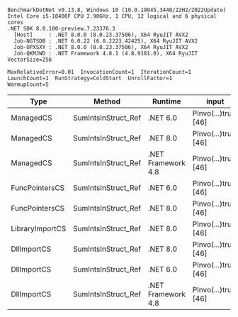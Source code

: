 ```

BenchmarkDotNet v0.13.8, Windows 10 (10.0.19045.3448/22H2/2022Update)
Intel Core i5-10400F CPU 2.90GHz, 1 CPU, 12 logical and 6 physical cores
.NET SDK 8.0.100-preview.7.23376.3
  [Host]     : .NET 8.0.0 (8.0.23.37506), X64 RyuJIT AVX2
  Job-NGTSDB : .NET 6.0.22 (6.0.2223.42425), X64 RyuJIT AVX2
  Job-UPXSXY : .NET 8.0.0 (8.0.23.37506), X64 RyuJIT AVX2
  Job-QKMJWD : .NET Framework 4.8.1 (4.8.9181.0), X64 RyuJIT VectorSize=256

MaxRelativeError=0.01  InvocationCount=1  IterationCount=1  
LaunchCount=1  RunStrategy=ColdStart  UnrollFactor=1  
WarmupCount=5  

```
| Type            | Method              | Runtime            | input                | Mean        | Error | Median      | Min         | Max         | Allocated |
|---------------- |-------------------- |------------------- |--------------------- |------------:|------:|------------:|------------:|------------:|----------:|
| ManagedCS       | SumIntsInStruct_Ref | .NET 6.0           | PInvo(...)truct [46] |    365.7 μs |    NA |    365.7 μs |    365.7 μs |    365.7 μs |     640 B |
| ManagedCS       | SumIntsInStruct_Ref | .NET 8.0           | PInvo(...)truct [46] |    373.0 μs |    NA |    373.0 μs |    373.0 μs |    373.0 μs |     400 B |
| ManagedCS       | SumIntsInStruct_Ref | .NET Framework 4.8 | PInvo(...)truct [46] |    492.7 μs |    NA |    492.7 μs |    492.7 μs |    492.7 μs |         - |
| FuncPointersCS  | SumIntsInStruct_Ref | .NET 6.0           | PInvo(...)truct [46] | 31,357.2 μs |    NA | 31,357.2 μs | 31,357.2 μs | 31,357.2 μs |     640 B |
| FuncPointersCS  | SumIntsInStruct_Ref | .NET 8.0           | PInvo(...)truct [46] | 31,393.2 μs |    NA | 31,393.2 μs | 31,393.2 μs | 31,393.2 μs |     400 B |
| LibraryImportCS | SumIntsInStruct_Ref | .NET 8.0           | PInvo(...)truct [46] | 32,315.6 μs |    NA | 32,315.6 μs | 32,315.6 μs | 32,315.6 μs |     400 B |
| DllImportCS     | SumIntsInStruct_Ref | .NET 8.0           | PInvo(...)truct [46] | 41,644.2 μs |    NA | 41,644.2 μs | 41,644.2 μs | 41,644.2 μs |     400 B |
| DllImportCS     | SumIntsInStruct_Ref | .NET 6.0           | PInvo(...)truct [46] | 41,907.7 μs |    NA | 41,907.7 μs | 41,907.7 μs | 41,907.7 μs |     640 B |
| DllImportCS     | SumIntsInStruct_Ref | .NET Framework 4.8 | PInvo(...)truct [46] | 43,174.5 μs |    NA | 43,174.5 μs | 43,174.5 μs | 43,174.5 μs |         - |
